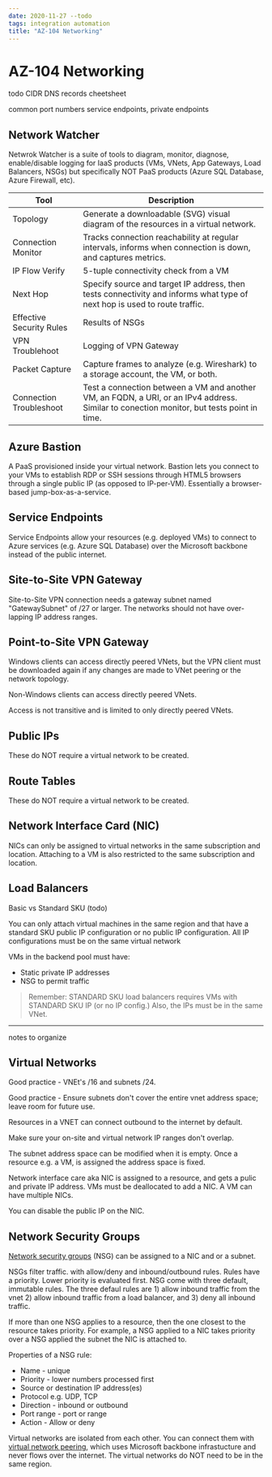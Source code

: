 ```yaml
---
date: 2020-11-27 --todo
tags: integration automation
title: "AZ-104 Networking"
---
```

# AZ-104 Networking

todo
CIDR
DNS records cheetsheet

common port numbers
service endpoints, private endpoints

## Network Watcher

Netwrok Watcher is a suite of tools to diagram, monitor, diagnose, enable/disable logging for IaaS products (VMs, VNets, App Gateways, Load Balancers, NSGs) but specifically NOT PaaS products (Azure SQL Database, Azure Firewall, etc).

| Tool                     | Description                                                      |
|--------------------------|------------------------------------------------------------------|
| Topology                 | Generate a downloadable (SVG) visual diagram of the resources in a virtual network. |
| Connection Monitor       | Tracks connection reachability at regular intervals, informs when connection is down, and captures metrics.                                   |
| IP Flow Verify           | 5-tuple connectivity check from a VM                             |
| Next Hop                 | Specify source and target IP address, then tests connectivity and informs what type of next hop is used to route traffic.|
| Effective Security Rules | Results of NSGs                                                  |
| VPN Troublehoot          | Logging of VPN Gateway                                           |
| Packet Capture           | Capture frames to analyze (e.g. Wireshark) to a storage account, the VM, or both.|
| Connection Troubleshoot  | Test a connection between a VM and another VM, an FQDN, a URI, or an IPv4 address. Similar to conection monitor, but tests point in time.|

## Azure Bastion

A PaaS provisioned inside your virtual network. Bastion lets you connect to your VMs to establish RDP or SSH sessions through HTML5 browsers through a single public IP (as opposed to IP-per-VM). Essentially a browser-based jump-box-as-a-service.

## Service Endpoints

Service Endpoints allow your resources (e.g. deployed VMs) to connect to Azure services (e.g. Azure SQL Database) over the Microsoft backbone instead of the public internet.

## Site-to-Site VPN Gateway

Site-to-Site VPN connection needs a gateway subnet named "GatewaySubnet" of /27 or larger. The networks should not have over-lapping IP address ranges.

## Point-to-Site VPN Gateway

Windows clients can access directly peered VNets, but the VPN client must be downloaded again if any changes are made to VNet peering or the network topology.

Non-Windows clients can access directly peered VNets.

Access is not transitive and is limited to only directly peered VNets.

## Public IPs

These do NOT require a virtual network to be created.

## Route Tables

These do NOT require a virtual network to be created.

## Network Interface Card (NIC)

NICs can only be assigned to virtual networks in the same subscription and location. Attaching to a VM is also restricted to the same subscription and location.

## Load Balancers

Basic vs Standard SKU (todo)

You can only attach virtual machines in the same region and that have a standard SKU public IP configuration or no public IP configuration. All IP configurations must be on the same virtual network

VMs in the backend pool must have:

- Static private IP addresses
- NSG to permit traffic

> Remember: STANDARD SKU load balancers requires VMs with STANDARD SKU IP (or no IP config.) Also, the IPs must be in the same VNet.

---
notes to organize

## Virtual Networks

Good practice - VNEt's /16 and subnets /24.

Good practice - Ensure subnets don't cover the entire vnet address space; leave room for future use.

Resources in a VNET can connect outbound to the internet by default.

Make sure your on-site and virtual network IP ranges don't overlap.

The subnet address space can be modified when it is empty. Once a resource e.g. a VM, is assigned the address space is fixed.

Network interface care aka NIC is assigned to a resource, and gets a pulic and private IP address. VMs must be deallocated to add a NIC. A VM can have multiple NICs.

You can disable the public IP on the NIC.

## Network Security Groups

[Network security groups](https://docs.microsoft.com/en-us/azure/virtual-network/network-security-groups-overview) (NSG) can be assigned to a NIC and or a subnet.

NSGs filter traffic. with allow/deny and inbound/outbound rules. Rules have a priority. Lower priority is evaluated first. NSG come with three default, immutable rules. The three defaul rules are 1) allow inbound traffic from the vnet 2) allow inbound traffic from a load balancer, and 3) deny all inbound traffic.

If more than one NSG applies to a resource, then the one closest to the resource takes priority. For example, a NSG applied to a NIC takes priority over a NSG applied the subnet the NIC is attached to.

Properties of a NSG rule:

- Name - unique
- Priority - lower numbers processed first
- Source or destination IP address(es)
- Protocol  e.g. UDP, TCP
- Direction - inbound or outbound
- Port range - port or range
- Action - Allow or deny


Virtual networks are isolated from each other. You can connect them with [virtual network peering](https://docs.microsoft.com/en-us/azure/virtual-network/virtual-network-peering-overview), which uses Microsoft backbone infrastucture and never flows over the internet. The virtual networks do NOT need to be in the same region.
